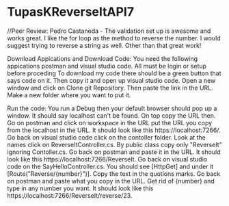 # TupasKReverseItAPI7

//Peer Review: Pedro Castaneda - The validation set up is awesome and works great. I like the for loop as the method to reverse the number. I would suggest trying to 
reverse a string as well. Other than that great work!

Download Appications and Download Code: You need the following appications postman and visual studio code. All must be login or setup before proceding To download my code
there should be a green button that says code on it. Then copy it and open up visual studio code. Open a new window and click on Clone git Repository. Then paste the link
in the URL. Make a new folder where you want to put it.

Run the code: You run a Debug then your default browser should pop up a window. It should say localhost can't be found. On top copy the URL then. Go on postman and click 
on workspace in the URL put the URL you copy from the localhost in the URL. It should look like this https://localhost:7266/. Go back on visual studio code click on the 
contoller folder. Look at the names click on ReverseItController.cs. By public class copy only "ReverseIt" ignoring Contoller.cs. Go back on postman and paste it in the URL.
It should look like this https://localhost:7266/ReverseIt. Go back on visual studio code on the SayHelloController.cs. You should see [HttpGet] and under it
[Route("Reverse/{number}")]. Copy the text in the quotions marks. Go back on postman and paste what you copy in the URL. Get rid of {number} and type in any number you want.
It should look like this https://localhost:7266/ReverseIt/reverse/23.
